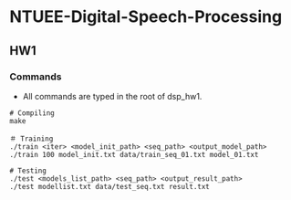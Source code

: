 # NTUEE-Digital-Speech-Processing

## HW1
### Commands
* All commands are typed in the root of dsp_hw1.
```=shell
# Compiling
make

＃ Training
./train <iter> <model_init_path> <seq_path> <output_model_path>
./train 100 model_init.txt data/train_seq_01.txt model_01.txt

# Testing
./test <models_list_path> <seq_path> <output_result_path>
./test modellist.txt data/test_seq.txt result.txt
```